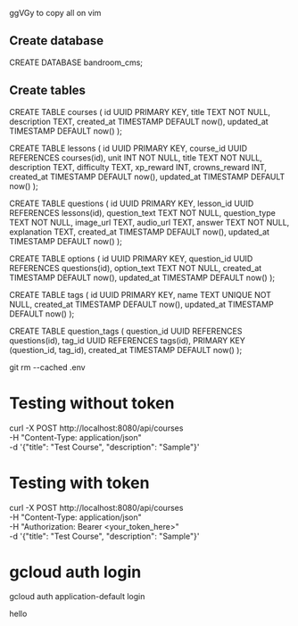 ggVGy to copy all on vim

## Create database

CREATE DATABASE bandroom_cms;

## Create tables

CREATE TABLE courses (
id UUID PRIMARY KEY,
title TEXT NOT NULL,
description TEXT,
created_at TIMESTAMP DEFAULT now(),
updated_at TIMESTAMP DEFAULT now()
);

CREATE TABLE lessons (
id UUID PRIMARY KEY,
course_id UUID REFERENCES courses(id),
unit INT NOT NULL,
title TEXT NOT NULL,
description TEXT,
difficulty TEXT,
xp_reward INT,
crowns_reward INT,
created_at TIMESTAMP DEFAULT now(),
updated_at TIMESTAMP DEFAULT now()
);

CREATE TABLE questions (
id UUID PRIMARY KEY,
lesson_id UUID REFERENCES lessons(id),
question_text TEXT NOT NULL,
question_type TEXT NOT NULL,
image_url TEXT,
audio_url TEXT,
answer TEXT NOT NULL,
explanation TEXT,
created_at TIMESTAMP DEFAULT now(),
updated_at TIMESTAMP DEFAULT now()
);

CREATE TABLE options (
id UUID PRIMARY KEY,
question_id UUID REFERENCES questions(id),
option_text TEXT NOT NULL,
created_at TIMESTAMP DEFAULT now(),
updated_at TIMESTAMP DEFAULT now()
);

CREATE TABLE tags (
id UUID PRIMARY KEY,
name TEXT UNIQUE NOT NULL,
created_at TIMESTAMP DEFAULT now(),
updated_at TIMESTAMP DEFAULT now()
);

CREATE TABLE question_tags (
question_id UUID REFERENCES questions(id),
tag_id UUID REFERENCES tags(id),
PRIMARY KEY (question_id, tag_id),
created_at TIMESTAMP DEFAULT now()
);

git rm --cached .env

# Testing without token

curl -X POST http://localhost:8080/api/courses \
 -H "Content-Type: application/json" \
 -d '{"title": "Test Course", "description": "Sample"}'

# Testing with token

curl -X POST http://localhost:8080/api/courses \
 -H "Content-Type: application/json" \
 -H "Authorization: Bearer <your_token_here>" \
 -d '{"title": "Test Course", "description": "Sample"}'

# gcloud auth login

gcloud auth application-default login

hello
